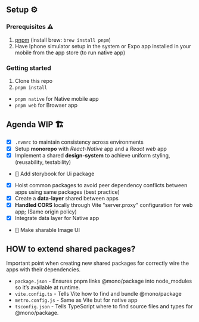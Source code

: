 ## Setup ⚙️

### Prerequisites ⚠️

1. [pnpm](https://pnpm.io/installation) (install brew: `brew install pnpm`)
2. Have Iphone simulator setup in the system or Expo app installed in your mobile from the app store (to run native app)

### Getting started

1. Clone this repo
2. `pnpm install`

- `pnpm native` for Native mobile app
- `pnpm web` for Browser app

## Agenda WIP 🏗️

- [x] `.nvmrc` to maintain consistency across environments
- [x] Setup **monorepo** with _React-Native_ app and a _React web_ app
- [x] Implement a shared **design-system** to achieve uniform styling, (reusability, testability)
- [] Add storybook for Ui package
- [x] Hoist common packages to avoid peer dependency conflicts between apps using same packages (best practice)
- [x] Create a **data-layer** shared between apps
- [x] **Handled CORS** locally through Vite "server.proxy" configuration for web app; (Same origin policy)
- [x] Integrate data layer for Native app
- [] Make sharable Image UI

## HOW to extend shared packages?

Important point when creating new shared packages for correctly wire the apps with their dependencies.

- `package.json` - Ensures pnpm links @mono/package into node_modules so it’s available at runtime.
- `vite.config.ts` - Tells Vite how to find and bundle @mono/package
- `metro.config.js` - Same as Vite but for native app
- `tsconfig.json` - Tells TypeScript where to find source files and types for @mono/package.
